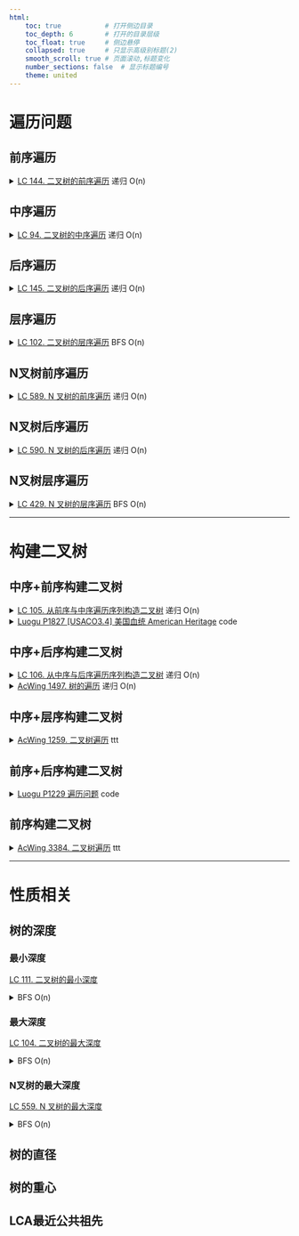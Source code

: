```yaml
---
html:
    toc: true           # 打开侧边目录
    toc_depth: 6        # 打开的目录层级
    toc_float: true     # 侧边悬停
    collapsed: true     # 只显示高级别标题(2)
    smooth_scroll: true # 页面滚动,标题变化
    number_sections: false  # 显示标题编号
    theme: united
--- 
```


# 遍历问题

## 前序遍历


<details><summary><a href="https://leetcode.cn/problems/binary-tree-preorder-traversal/" target="_blank">LC 144. 二叉树的前序遍历</a> 递归 O(n)</summary> 

```cpp
class Solution {
public:
    vector<int> preorderTraversal(TreeNode* root) {
        vector<int> T, L, R;
        if(!root) return T;
        
        L = preorderTraversal(root->left);
        R = preorderTraversal(root->right);

        T.push_back(root->val); // 前序
        T.insert(T.end(), L.begin(), L.end());
        T.insert(T.end(), R.begin(), R.end());
        return T;
    }
};
```
</details>

## 中序遍历

<details><summary><a href="https://leetcode.cn/problems/binary-tree-inorder-traversal/" target="_blank">LC 94. 二叉树的中序遍历</a> 递归 O(n)</summary> 

```cpp
class Solution {
public:
    vector<int> inorderTraversal(TreeNode* root) {
        vector<int> T, L, R;
        if(!root) return T;
        
        L = inorderTraversal(root->left);
        R = inorderTraversal(root->right);

        T.insert(T.end(), L.begin(), L.end());
        T.push_back(root->val); // 中序
        T.insert(T.end(), R.begin(), R.end());
        return T;
    }
};
```
</details>

## 后序遍历

<details><summary><a href="https://leetcode.cn/problems/binary-tree-postorder-traversal/" target="_blank">LC 145. 二叉树的后序遍历</a> 递归 O(n)</summary> 

```cpp
class Solution {
public:
    vector<int> postorderTraversal(TreeNode* root) {
        vector<int> T, L, R;
        if(!root) return T;
        
        L = postorderTraversal(root->left);
        R = postorderTraversal(root->right);

        T.insert(T.end(), L.begin(), L.end());
        T.insert(T.end(), R.begin(), R.end());
        T.push_back(root->val); // 后序
        return T;
    }
};
```
</details>

## 层序遍历

<details><summary><a href="https://leetcode.cn/problems/binary-tree-level-order-traversal/" target="_blank">LC 102. 二叉树的层序遍历</a> BFS O(n)</summary> 

```cpp
class Solution {
public:
    vector<vector<int>> levelOrder(TreeNode* root) {
        vector<vector<int> > T;
        if(!root) return T;

        queue<pair<TreeNode, int>> q;
        q.push({*root, 0});

        while(q.size()){
            auto t = q.front().first;
            auto dep = q.front().second;
            q.pop();

            if(T.size()==dep) T.push_back({});
            T[dep].push_back(t.val);
            
            if(t.left)  q.push({*t.left, dep+1});
            if(t.right) q.push({*t.right,dep+1});
        }

        return T;
    }
};
```
</details>

## N叉树前序遍历



<details><summary><a href="https://leetcode.cn/problems/n-ary-tree-preorder-traversal/" target="_blank">LC 589. N 叉树的前序遍历</a> 递归 O(n)</summary> 

```cpp
class Solution {
public:
    vector<int> preorder(Node* root) {
        vector<int> T;
        if(!root) return T;

        T.push_back(root->val); // 前序

        for(auto t: root->children){
            vector<int> C = preorder(t);
            T.insert(T.end(), C.begin(), C.end());
        }
        return T;
    }
};
```
</details>

## N叉树后序遍历

<details><summary><a href="https://leetcode.cn/problems/n-ary-tree-postorder-traversal/" target="_blank">LC 590. N 叉树的后序遍历</a> 递归 O(n)</summary> 

```cpp
class Solution {
public:
    vector<int> postorder(Node* root) {
        vector<int> T;
        if(!root) return T;

        for(auto t: root->children){
            vector<int> C = postorder(t);
            T.insert(T.end(), C.begin(), C.end());
        }

        T.push_back(root->val); // 后序
        return T;
    }
};
```
</details>

## N叉树层序遍历

<details><summary><a href="https://leetcode.cn/problems/n-ary-tree-level-order-traversal/" target="_blank">LC 429. N 叉树的层序遍历</a> BFS O(n)</summary> 

```cpp
class Solution {
public:
    vector<vector<int>> levelOrder(Node* root) {
        vector<vector<int> > T;
        if(!root) return T;

        queue<pair<Node, int>> q;
        q.push({*root, 0});

        while(q.size()){
            auto t = q.front().first;
            auto dep = q.front().second;
            q.pop();

            if(T.size()==dep) T.push_back({});
            T[dep].push_back(t.val);
            
            for(auto u: t.children)
                q.push({*u, dep+1});
        }
        return T;
    }
};
```
</details>

---

# 构建二叉树

## 中序+前序构建二叉树

<details><summary><a href="https://leetcode.cn/problems/construct-binary-tree-from-preorder-and-inorder-traversal/" target="_blank">LC 105. 从前序与中序遍历序列构造二叉树</a> 递归 O(n)</summary> 

```cpp
class Solution {
public:
    TreeNode* buildTree(vector<int>& pre, vector<int>& in) {
        for (int i = 0; i < in.size(); i++)
        if (in[i] == pre[0]) {
            vector<int> lp(pre.begin() + 1,     pre.begin() + i + 1);
            vector<int> li( in.begin(),          in.begin() + i);
            vector<int> rp(pre.begin() + i + 1, pre.end());
            vector<int> ri( in.begin() + i + 1,  in.end());
            TreeNode *T = new TreeNode(pre[0], buildTree(lp, li), buildTree(rp, ri));
            return T;
        }
        return NULL;
    }
};
```

</details>


<details><summary><a href="https://www.luogu.com.cn/problem/P1827" target="_blank">Luogu P1827 [USACO3.4] 美国血统 American Heritage</a> code</summary>

```cpp
#include <iostream>
#include <cstring>
using namespace std;

const int N=30;

struct node{
    char date;
    node *left, *right;
};

int in[N];  // 中序
int pre[N]; // 前序
int n;

node *dfs(int inL, int inR, int preL, int preR){
    for(int i=inL; i<=inR; i++)
        if(in[i] == pre[preL]){ // 找到了
            node *t = new node();
            t->date = in[i];
            t->left = dfs(inL, i-1, preL+1, preL+i-inL);
            t->right= dfs(i+1, inR, preL+i-inL+1, preR);
            return t;
        }

    return NULL;
}

void PP(node* u){
    if(u && u->left) PP(u->left);
    if(u && u->right) PP(u->right);
    printf("%c", u->date);
}

int main(){
    string s; cin>>s; n=s.size();
    for(int i=1; i<=n; i++) in[i] = s[i-1];
    cin>>s;
    for(int i=1; i<=n; i++) pre[i] = s[i-1];
    
    node *root = new node();
    root = dfs(1, n, 1, n);

    PP(root);

    return 0;
}
```
</details>

## 中序+后序构建二叉树

<details><summary><a href="https://leetcode.cn/problems/construct-binary-tree-from-inorder-and-postorder-traversal/" target="_blank">LC 106. 从中序与后序遍历序列构造二叉树</a> 递归 O(n)</summary> 

```cpp
class Solution {
public:
    TreeNode* buildTree(vector<int>& in, vector<int>& pos) {
        for(int i=0; i<in.size(); i++)
        if(in[i]==pos[pos.size()-1]){
            vector<int> li( in.begin(),      in.begin()+i);
            vector<int> lp(pos.begin(),     pos.begin()+i);
            vector<int> ri( in.begin()+i+1,  in.end());
            vector<int> rp(pos.begin()+i,   pos.end()-1);
            TreeNode *T = new TreeNode(pos[pos.size()-1], buildTree(li, lp), buildTree(ri, rp));
            return T;
        }
        return NULL;
    }
};
```

</details>

<details><summary><a href="https://www.acwing.com/problem/content/1499/" target="_blank">AcWing 1497. 树的遍历</a> 递归 O(n)</summary> 

```cpp
#include <stdio.h>

const int N = 40;

struct node {
    int date;
    node* left, *right;
};

int in[N];  // 中序
int pos[N]; // 后序
node q[N];
int f, e;

int n;

node* dfs(int posL, int posR, int inL, int inR) {
    for (int i = inL; i <= inR; i++)
        if (in[i] == pos[posR]) {
            node* t = new node();
            t->date = pos[posR];
            t->left =  dfs(posL,       posL+i-inL-1, inL, i-1);
            t->right = dfs(posL+i-inL, posR-1,       i+1, inR);
            return t;
        }
    return NULL;
}

int main() {
    scanf("%d", &n);
    for (int i = 0; i < n; i++) scanf("%d", &pos[i]);
    for (int i = 0; i < n; i++) scanf("%d", &in[i]);

    node* root = new node();
    root = dfs(0, n-1, 0, n-1);

    q[++e] = *root;
    while (++f <= e) {
        printf("%d ", q[f].date);
        if (q[f].left) q[++e] = *q[f].left;
        if (q[f].right)q[++e] = *q[f].right;
    }

    return 0;
}

```

</details>


## 中序+层序构建二叉树

<details><summary><a href="https://www.acwing.com/problem/content/1261/" target="_blank">AcWing 1259. 二叉树遍历</a> ttt</summary> 


</details>

## 前序+后序构建二叉树

<details><summary><a href="https://www.luogu.com.cn/problem/P1229" target="_blank">Luogu P1229 遍历问题</a> code</summary>

```cpp
#include <iostream>
#include <cstring>
#include <algorithm>
using namespace std;

const int N=1;
long long ans;

int main(){
    string a, b; cin>>a>>b; reverse(b.begin(), b.end());
    for(int i=0; i+1<a.size(); i++)
        if( b.find(a.substr(i, 2)) != string::npos ) ans++;
    cout<<(1<<ans);
    return 0;
}
```
</details>

## 前序构建二叉树

<details><summary><a href="https://www.acwing.com/problem/content/3387/" target="_blank">AcWing 3384. 二叉树遍历</a> ttt</summary> 


</details>

---

# 性质相关

## 树的深度

### 最小深度

<a href="https://leetcode.cn/problems/minimum-depth-of-binary-tree/" target="_blank">LC 111. 二叉树的最小深度</a>
<details><summary>BFS O(n)</summary> 

```cpp
class Solution {
public:
    int minDepth(TreeNode* root) {
        if(!root) return 0;
        int ans=0x3f3f3f3f;
        queue<pair<TreeNode, int>> q;
        q.push({*root, 1});

        while(q.size()){
            auto t = q.front().first;
            auto dep = q.front().second;
            q.pop();

            if(!t.left && !t.right)
                ans=min(ans, dep);
            if(t.left)  q.push({*t.left, dep+1});
            if(t.right) q.push({*t.right,dep+1});
        }
        return ans;
    }
};
```
</details>

### 最大深度

<a href="https://leetcode.cn/problems/maximum-depth-of-binary-tree/" target="_blank">LC 104. 二叉树的最大深度</a>
<details><summary>BFS O(n)</summary> 

```cpp
class Solution {
public:
    int maxDepth(TreeNode* root) {
        if(!root) return 0;
        int ans=-0x3f3f3f3f;
        queue<pair<TreeNode, int>> q;
        q.push({*root, 1});

        while(q.size()){
            auto t = q.front().first;
            auto dep = q.front().second;
            q.pop();

            if(!t.left && !t.right)
                ans=max(ans, dep);
            if(t.left)  q.push({*t.left, dep+1});
            if(t.right) q.push({*t.right,dep+1});
        }
        return ans;
    }
};
```
</details>

### N叉树的最大深度

<a href="https://leetcode.cn/problems/maximum-depth-of-n-ary-tree/" target="_blank">LC 559. N 叉树的最大深度</a>
<details><summary>BFS O(n)</summary> 

```cpp
class Solution {
public:
    int maxDepth(Node* root) {
        int ans = -0x3f3f3f3f;
        if(!root) return 0;

        queue<pair<Node, int>> q;
        q.push({*root, 1});

        while(q.size()){
            auto t = q.front().first;
            auto dep = q.front().second;
            q.pop();

            if(t.children.size()==0) ans=max(ans, dep);
            
            for(auto u: t.children)
                q.push({*u, dep+1});
        }
        return ans;
    }
};
```
</details>

## 树的直径

## 树的重心

## LCA最近公共祖先
